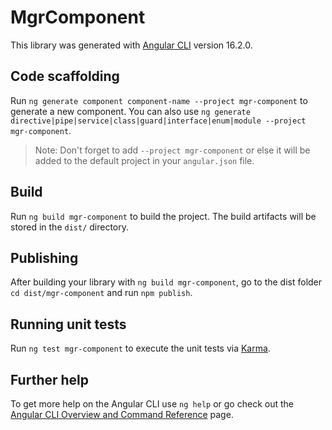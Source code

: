 # MgrComponent

This library was generated with [Angular CLI](https://github.com/angular/angular-cli) version 16.2.0.

## Code scaffolding

Run `ng generate component component-name --project mgr-component` to generate a new component. You can also use `ng generate directive|pipe|service|class|guard|interface|enum|module --project mgr-component`.
> Note: Don't forget to add `--project mgr-component` or else it will be added to the default project in your `angular.json` file. 

## Build

Run `ng build mgr-component` to build the project. The build artifacts will be stored in the `dist/` directory.

## Publishing

After building your library with `ng build mgr-component`, go to the dist folder `cd dist/mgr-component` and run `npm publish`.

## Running unit tests

Run `ng test mgr-component` to execute the unit tests via [Karma](https://karma-runner.github.io).

## Further help

To get more help on the Angular CLI use `ng help` or go check out the [Angular CLI Overview and Command Reference](https://angular.io/cli) page.
